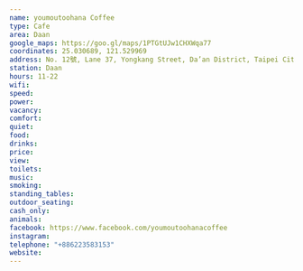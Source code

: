 ```yaml
---
name: youmoutoohana Coffee
type: Cafe
area: Daan
google_maps: https://goo.gl/maps/1PTGtUJw1CHXWqa77
coordinates: 25.030689, 121.529969
address: No. 12號, Lane 37, Yongkang Street, Da’an District, Taipei City, Taiwan 106
station: Daan
hours: 11-22
wifi: 
speed: 
power: 
vacancy: 
comfort: 
quiet: 
food: 
drinks: 
price: 
view: 
toilets: 
music: 
smoking: 
standing_tables: 
outdoor_seating: 
cash_only: 
animals: 
facebook: https://www.facebook.com/youmoutoohanacoffee
instagram: 
telephone: "+886223583153"
website: 
---
```

